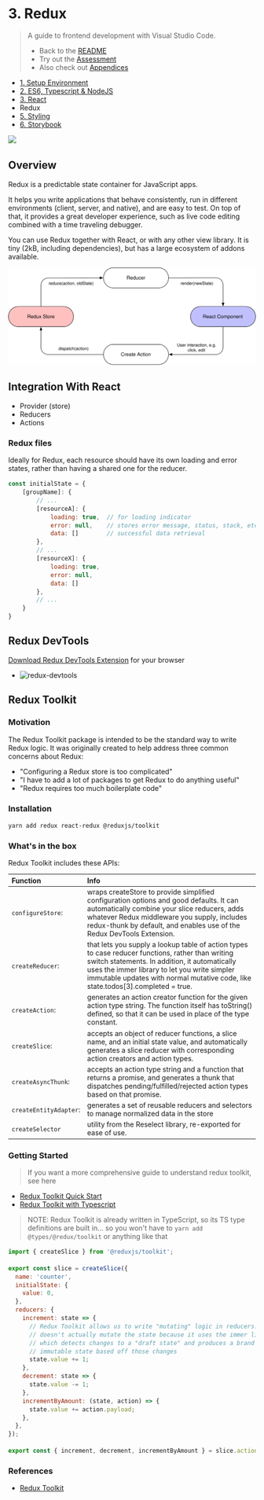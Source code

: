 # 3. Redux

> A guide to frontend development with Visual Studio Code.
>
> - Back to the [README](../../README.md)
> - Try out the [Assessment](./guides/CryptoCharts.md)
> - Also check out [Appendices](./appendix/CodingStandards.md)

- [1. Setup Environment](./1-SetupEnvironment.md)
- [2. ES6, Typescript & NodeJS](./2-Javascript.md)
- [3. React](./3-React.md)
- Redux
- [5. Styling](./5-Styling.md)
- [6. Storybook](./6-Storybook.md)

<img
style="height: 10rem; width: auto"
src="https://upload.wikimedia.org/wikipedia/commons/thumb/3/30/Redux_Logo.png/1200px-Redux_Logo.png"
/>

## Overview

Redux is a predictable state container for JavaScript apps.

It helps you write applications that behave consistently, run in different environments (client, server, and native), and are easy to test. On top of that, it provides a great developer experience, such as live code editing combined with a time traveling debugger.

You can use Redux together with React, or with any other view library. It is tiny (2kB, including dependencies), but has a large ecosystem of addons available.

![redux-architecture](./../assets/img/redux-architecture.svg)

## Integration With React

- Provider (store)
- Reducers
- Actions

### Redux files

Ideally for Redux, each resource should have its own loading and error states, rather than having a shared one for the reducer.

```js
const initialState = {
    [groupName]: {
        // ...
        [resourceA]: {
            loading: true,  // for loading indicator
            error: null,    // stores error message, status, stack, etc.
            data: []        // successful data retrieval
        },
        // ...
        [resourceX]: {
            loading: true,
            error: null,
            data: []
        },
        // ...
    }
}
```

## Redux DevTools

[Download Redux DevTools Extension](https://chrome.google.com/webstore/detail/redux-devtools/lmhkpmbekcpmknklioeibfkpmmfibljd?hl=en) for your browser

- ![redux-devtools](https://adamfolwarczny.com/img/github/redux-devtools-app-demo.png)

## Redux Toolkit

### Motivation

The Redux Toolkit package is intended to be the standard way to write Redux logic. It was originally created to help address three common concerns about Redux:

- "Configuring a Redux store is too complicated"
- "I have to add a lot of packages to get Redux to do anything useful"
- "Redux requires too much boilerplate code"

### Installation

```sh
yarn add redux react-redux @reduxjs/toolkit
```

### What's in the box

Redux Toolkit includes these APIs:

|Function|Info|
|:-|:-|
|`configureStore`:| wraps createStore to provide simplified configuration options and good defaults. It can automatically combine your slice reducers, adds whatever Redux middleware you supply, includes redux-thunk by default, and enables use of the Redux DevTools Extension.|
|`createReducer`:| that lets you supply a lookup table of action types to case reducer functions, rather than writing switch statements. In addition, it automatically uses the immer library to let you write simpler immutable updates with normal mutative code, like state.todos[3].completed = true.|
|`createAction`:| generates an action creator function for the given action type string. The function itself has toString() defined, so that it can be used in place of the type constant.|
|`createSlice`:| accepts an object of reducer functions, a slice name, and an initial state value, and automatically generates a slice reducer with corresponding action creators and action types.|
|`createAsyncThunk`:| accepts an action type string and a function that returns a promise, and generates a thunk that dispatches pending/fulfilled/rejected action types based on that promise.|
|`createEntityAdapter`:| generates a set of reusable reducers and selectors to manage normalized data in the store|
|`createSelector`| utility from the Reselect library, re-exported for ease of use.|

### Getting Started

> If you want a more comprehensive guide to understand redux toolkit, see here
- [Redux Toolkit Quick Start](https://redux-toolkit.js.org/tutorials/quick-start)
- [Redux Toolkit with Typescript](https://redux-toolkit.js.org/usage/usage-with-typescript)

> NOTE: Redux Toolkit is already written in TypeScript, so its TS type definitions are built in... so you won't have to `yarn add @types/@redux/toolkit` or anything like that


```jsx
import { createSlice } from '@reduxjs/toolkit';

export const slice = createSlice({
  name: 'counter',
  initialState: {
    value: 0,
  },
  reducers: {
    increment: state => {
      // Redux Toolkit allows us to write "mutating" logic in reducers. It
      // doesn't actually mutate the state because it uses the immer library,
      // which detects changes to a "draft state" and produces a brand new
      // immutable state based off those changes
      state.value += 1;
    },
    decrement: state => {
      state.value -= 1;
    },
    incrementByAmount: (state, action) => {
      state.value += action.payload;
    },
  },
});

export const { increment, decrement, incrementByAmount } = slice.actions;
```

### References

- [Redux Toolkit](https://redux-toolkit.js.org/)

